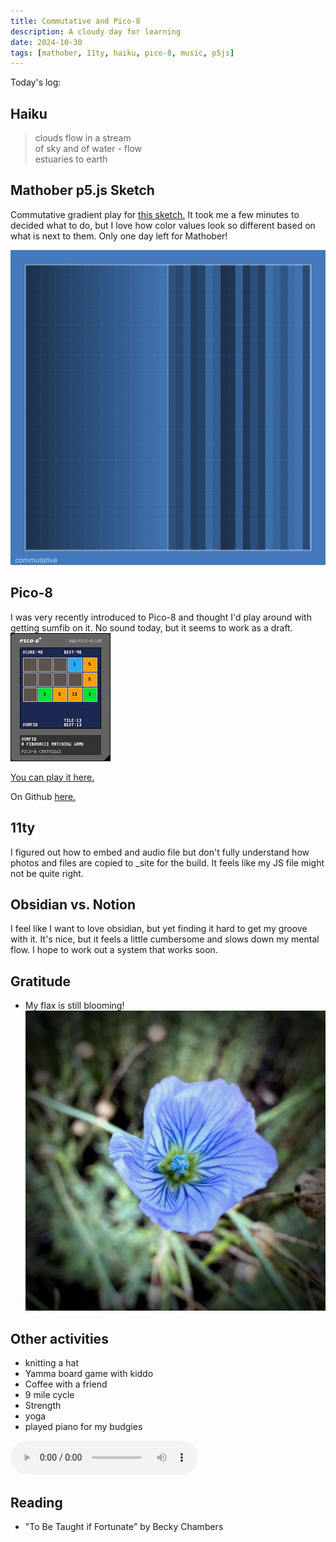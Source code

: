 ```yaml
---
title: Commutative and Pico-8
description: A cloudy day for learning
date: 2024-10-30
tags: [mathober, 11ty, haiku, pico-8, music, p5js]
---
```


Today's log:

## Haiku

<blockquote class="haiku">
clouds flow in a stream<br>
of sky and of water - flow<br>
estuaries to earth
</blockquote>

<!-- <img src="./ablaze.jpg" alt="A photo of maple in autumn yellow from beneathe with vivid colors with a blue sky."> -->

## Mathober p5.js Sketch

Commutative gradient play for <a href= "https://codepen.io/fractalkitty/pen/wvVjzwW" target="_blank" rel="noopener noreferrer">this sketch.</a> It took me a few minutes to decided what to do, but I love how color values look so different based on what is next to them. Only one day left for Mathober!

<img src="./commutative.jpg" alt="A gradient on the left and a shuffled set of the same colors on the right on a blueprint design.">

## Pico-8

I was very recently introduced to Pico-8 and thought I'd play around with getting sumfib on it. No sound today, but it seems to work as a draft.
<a href="https://www.lexaloffle.com/bbs/?tid=145020" target="_blank" rel="noopener noreferrer">
<img src="./sumfib-p8.jpg" alt="The cartridge for the pico-8 sumfib game." class="image-small">
</a>

<a href="https://www.lexaloffle.com/bbs/?tid=145020" target="_blank" rel="noopener noreferrer">You can play it here.</a>

On Github <a href="https://github.com/fractalkitty/sumfib_pico8" target="_blank" rel="noopener noreferrer">here.</a>

## 11ty

I figured out how to embed and audio file but don't fully understand how photos and files are copied to \_site for the build. It feels like my JS file might not be quite right.

## Obsidian vs. Notion

I feel like I want to love obsidian, but yet finding it hard to get my groove with it. It's nice, but it feels a little cumbersome and slows down my mental flow. I hope to work out a system that works soon.

## Gratitude

- My flax is still blooming!
  <img src="./flax.jpg" alt="A purple avian flax flower close up.">

## Other activities

- knitting a hat
- Yamma board game with kiddo
- Coffee with a friend
- 9 mile cycle
- Strength
- yoga
- played piano for my budgies

<audio controls preload="metadata">
		<source src="./puddle-of-stars.m4a" type="audio/mp4">
		Your browser does not support the audio element.
</audio>

## Reading

- "To Be Taught if Fortunate" by Becky Chambers
